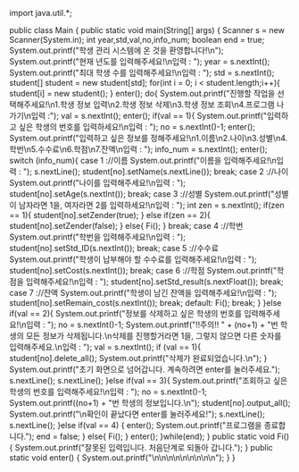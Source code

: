 import java.util.*;

public class Main {
    public static void main(String[] args) {
        Scanner s = new Scanner(System.in);
        int year,std,val,no,info_num;
        boolean end = true;
        System.out.printf("학생 관리 시스템에 온 것을 환영합니다!\n");
        System.out.printf("현재 년도를 입력해주세요!\n입력 : ");
        year = s.nextInt();
        System.out.printf("최대 학생 수를 입력해주세요!\n입력 : ");
        std = s.nextInt();
        student[] student = new student[std];
        for(int i = 0; i < student.length;i++){
            student[i] = new student();
        }
        enter();
        do{
            System.out.printf("진행할 작업을 선택해주세요!\n1.학생 정보 입력\n2.학생 정보 삭제\n3.학생 정보 조회\n4.프로그램 나가기\n입력 :");
            val = s.nextInt();
            enter();
            if(val == 1){
                System.out.printf("입력하고 싶은 학생의 번호를 입력하세요!\n입력 : ");
                no = s.nextInt()-1;
                enter();
                System.out.printf("입력하고 싶은 정보를 정해주세요!\n1.이름\n2.나이\n3.성별\n4.학번\n5.수수료\n6.학점\n7.잔액\n입력 : ");
                info_num = s.nextInt();
                enter();
                switch (info_num){
                    case 1 ://이름
                        System.out.printf("이름을 입력해주세요!\n입력 : ");
                        s.nextLine();
                        student[no].setName(s.nextLine());
                        break;
                    case 2 ://나이
                        System.out.printf("나이를 입력해주세요!\n입력 : ");
                        student[no].setAge(s.nextInt());
                        break;
                    case 3 ://성별
                        System.out.printf("성별이 남자라면 1을, 여자라면 2를 입력하세요!\n입력 : ");
                        int zen = s.nextInt();
                        if(zen == 1){ student[no].setZender(true); }
                        else if(zen == 2){ student[no].setZender(false); }
                        else{ Fi(); }
                        break;
                    case 4 ://학번
                        System.out.printf("학번을 입력해주세요!\n입력 : ");
                        student[no].setStd_ID(s.nextInt());
                        break;
                    case 5 ://수수료
                        System.out.printf("학생이 납부해야 할 수수료를 입력해주세요!\n입력 : ");
                        student[no].setCost(s.nextInt());
                        break;
                    case 6 ://학점
                        System.out.printf("학점을 입력해주세요!\n입력 : ");
                        student[no].setStd_result(s.nextFloat());
                        break;
                    case 7 ://잔액
                        System.out.printf("학생이 남긴 잔액을 입력해주세요!\n입력 : ");
                        student[no].setRemain_cost(s.nextInt());
                        break;
                    default:
                        Fi();
                        break;
                }
            }else if(val == 2){
                System.out.printf("정보를 삭제하고 싶은 학생의 번호를 입력해주세요!\n입력 : ");
                no = s.nextInt()-1;
                System.out.printf("!!주의!! " + (no+1) + "번 학생의 모든 정보가 삭제됩니다.\n삭제를 진행할거라면 1을, 그렇지 않으면 다른 숫자를 입력해주세요.\n입력 : ");
                val = s.nextInt();
                if (val == 1){
                    student[no].delete_all();
                    System.out.printf("삭제가 완료되었습니다.\n");
                }
                System.out.printf("초기 화면으로 넘어갑니다. 계속하려면 enter를 눌러주세요.");
                s.nextLine();
                s.nextLine();
            }else if(val == 3){
                System.out.printf("조회하고 싶은 학생의 번호를 입력해주세요!\n입력 : ");
                no = s.nextInt()-1;
                System.out.printf((no+1) + "번 학생의 정보입니다.\n");
                student[no].output_all();
                System.out.printf("\n확인이 끝났다면 enter를 눌러주세요!");
                s.nextLine();
                s.nextLine();
            }else if(val == 4) {
                enter();
                System.out.printf("프로그램을 종료합니다.");
                end = false;
            }
            else{ Fi(); }
            enter();
        }while(end);
    }
    public static void Fi(){
        System.out.printf("잘못된 입력입니다. 처음단계로 되돌아 갑니다.");
    }
    public static void enter() { System.out.printf("\n\n\n\n\n\n\n\n\n"); }
}